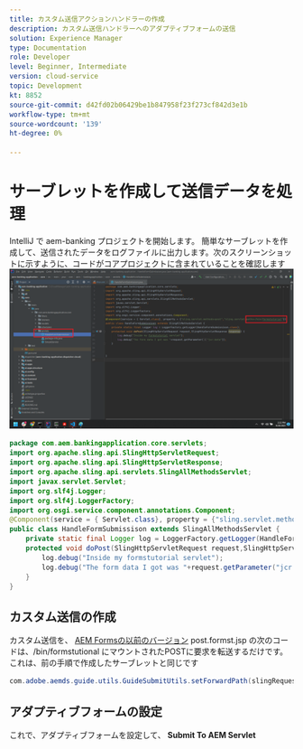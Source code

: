 ```yaml
---
title: カスタム送信アクションハンドラーの作成
description: カスタム送信ハンドラーへのアダプティブフォームの送信
solution: Experience Manager
type: Documentation
role: Developer
level: Beginner, Intermediate
version: cloud-service
topic: Development
kt: 8852
source-git-commit: d42fd02b06429be1b847958f23f273cf842d3e1b
workflow-type: tm+mt
source-wordcount: '139'
ht-degree: 0%

---
```


# サーブレットを作成して送信データを処理

IntelliJ で aem-banking プロジェクトを開始します。
簡単なサーブレットを作成して、送信されたデータをログファイルに出力します。次のスクリーンショットに示すように、コードがコアプロジェクトに含まれていることを確認します
![create-servlet](assets/create-servlet.png)

```java
package com.aem.bankingapplication.core.servlets;
import org.apache.sling.api.SlingHttpServletRequest;
import org.apache.sling.api.SlingHttpServletResponse;
import org.apache.sling.api.servlets.SlingAllMethodsServlet;
import javax.servlet.Servlet;
import org.slf4j.Logger;
import org.slf4j.LoggerFactory;
import org.osgi.service.component.annotations.Component;
@Component(service = { Servlet.class}, property = {"sling.servlet.methods=post","sling.servlet.paths=/bin/formstutorial"})
public class HandleFormSubmissison extends SlingAllMethodsServlet {
    private static final Logger log = LoggerFactory.getLogger(HandleFormSubmissison.class);
    protected void doPost(SlingHttpServletRequest request,SlingHttpServletResponse response) {
        log.debug("Inside my formstutorial servlet");
        log.debug("The form data I got was "+request.getParameter("jcr:data"));
    }
}
```

## カスタム送信の作成

カスタム送信を、 [AEM Formsの以前のバージョン](https://experienceleague.adobe.com/docs/experience-manager-learn/forms/adaptive-forms/custom-submit-aem-forms-article.html?lang=en)
post.formst.jsp の次のコードは、/bin/formstutional にマウントされたPOSTに要求を転送するだけです。 これは、前の手順で作成したサーブレットと同じです

```java
com.adobe.aemds.guide.utils.GuideSubmitUtils.setForwardPath(slingRequest,"/bin/formstutorial",null,null);
```

## アダプティブフォームの設定

これで、アダプティブフォームを設定して、 **Submit To AEM Servlet**



